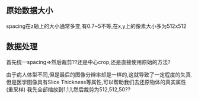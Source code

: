 ## 原始数据大小
spacing在z轴上的大小通常多变,有0.7~5不等,在x,y上的像素大小多为512x512
## 数据处理
首先统一spacing=>然后裁剪??还是中心crop,还是直接使用原始的方法?

由于病人体型不同,但是最后的图像分辨率却是一样的,这就导致了一定程度的失真.但是医学图像具有Slice Thickness等属性,可以帮助我们去还原物体的真实属性(重采样)
我先全部缩放到1,1,1,然后裁剪为512,512,50??